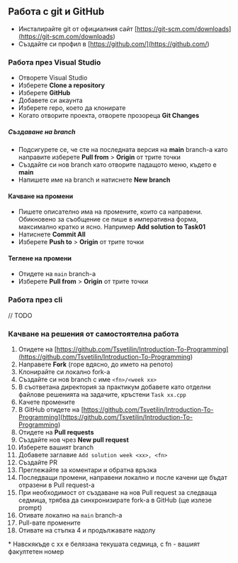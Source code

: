 ## Работа с git и GitHub

- Инсталирайте git от официалния сайт [https://git-scm.com/downloads](<https://git-scm.com/downloads>)
- Създайте си профил в [https://github.com/](<https://github.com/>)

### Работа през Visual Studio

- Отворете Visual Studio
- Изберете **Clone a repository**
- Изберете **GitHub**
- Добавете си акаунта
- Изберете repo, което да клонирате
- Когато отворите проекта, отворете прозореца **Git Changes**

##### Създаване на branch

- Подсигурете се, че сте на последната версия на **main** branch-a като направите изберете **Pull from** > **Origin** от трите точки
- Създайте си нов branch като отворите падащото меню, където е **main**
- Напишете име на branch и натиснете **New branch** 

#### Качване на промени

- Пишете описателно има на промените, които са направени. Обикновено за съобщение се пише в императивна форма, максимално кратко и ясно. Например **Add solution to Task01**
- Натиснете **Commit All**
- Изберете **Push to** > **Origin** от трите точки

#### Теглене на промени

- Отидете на `main` branch-a 
- Изберете **Pull from** > **Origin** от трите точки

### Работа през cli

// TODO

### Качване на решения от самостоятелна работа

1. Отидете на [https://github.com/Tsvetilin/Introduction-To-Programming](<https://github.com/Tsvetilin/Introduction-To-Programming>)
2. Направете **Fork** (горе вдясно, до името на репото)
3. Клонирайте си локално fork-a
4. Създайте си нов branch с име `<fn>/<week xx>`
5. В съответана директория за практикум добавете като отделни файлове решенията на задачите, кръстени `Task xx.cpp`
6. Качете промените
7. В GitHub отидете на [https://github.com/Tsvetilin/Introduction-To-Programming](<https://github.com/Tsvetilin/Introduction-To-Programming>)
8. Отидете на **Pull requests**
9. Създайте нов чрез **New pull request**
10. Изберете вашият branch
11. Добавете заглавие `Add solution week <xx>, <fn>`
12. Създайте PR
13. Преглежайте за коментари и обратна връзка
14. Последващи промени, направени локално и после качени ще бъдат отразени в Pull request-a
15. При необходимост от създаване на нов Pull request за следваща седмица, трябва да синхронизирате fork-a в GitHub (ще излезе prompt)
16. Отивате локално на `main` branch-a 
17. Pull-вате промените
18. Отивате на стъпка 4 и продължавате надолу

\* Навскякъде с xx e белязана текушата седмица, с fn - вашият факултетен номер